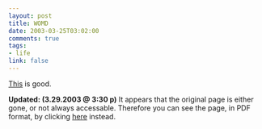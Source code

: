 ```yaml
--- 
layout: post
title: WOMD
date: 2003-03-25T03:02:00
comments: true
tags:
- life
link: false
---
```

<a href="http://www.coxar.pwp.blueyonder.co.uk/" target="_blank">This</a> is good.

<strong>Updated: (3.29.2003 @ 3:30 p)</strong> It appears that the original page is either gone, or not always accessable. Therefore you can see the page, in PDF format, by clicking <a href="http://www.zanshin.net/womd.pdf">here</a> instead.
